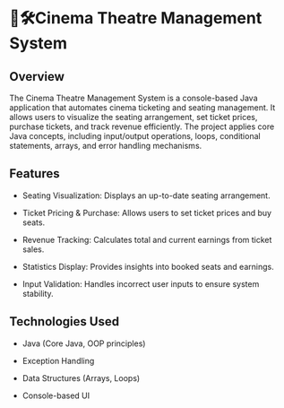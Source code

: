 # 🎥🛠️Cinema Theatre Management System

## Overview

The Cinema Theatre Management System is a console-based Java application that automates cinema ticketing and seating management. It allows users to visualize the seating arrangement, set ticket prices, purchase tickets, and track revenue efficiently. The project applies core Java concepts, including input/output operations, loops, conditional statements, arrays, and error handling mechanisms.

## Features

- Seating Visualization: Displays an up-to-date seating arrangement.

- Ticket Pricing & Purchase: Allows users to set ticket prices and buy seats.

- Revenue Tracking: Calculates total and current earnings from ticket sales.

- Statistics Display: Provides insights into booked seats and earnings.

- Input Validation: Handles incorrect user inputs to ensure system stability.

## Technologies Used

- Java (Core Java, OOP principles)

- Exception Handling

- Data Structures (Arrays, Loops)

- Console-based UI
